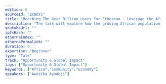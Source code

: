 ```yaml
---
edition: 6
sourceId: "ZCNBYS"
title: "Reaching The Next Billion Users for Ethereum - Leverage the African Numbers"
description: "The talk will explore how the growing African population especially the young population which is projected to be 80% of the 2billion subsaharan African population by 2025 can be leverage on to earn Ethereum next billion users"
youtubeUrl: ""
ipfsHash: ""
ethernaIndex: ""
ethernaPermalink: ""
duration: 0
expertise: "Beginner"
type: "Talk"
track: "Opportunity & Global Impact"
tags: ["Opportunity & Global Impact"]
keywords: ["Africa","Community","Economy"]
speakers: ["Awosika Ayodeji"]
---
```

